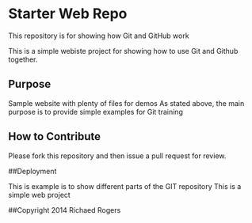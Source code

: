 # Starter Web Repo

This repository is for showing how Git and GitHub work

This is a simple webiste project for showing how
to use Git and Github together.
## Purpose

Sample website with plenty of files for demos
As stated above, the main purpose is to 
provide simple examples for Git training

## How to Contribute
Please fork this repository and then issue a pull request for review.

##Deployment

This is example is to show different parts of the GIT repository 
This is a simple web project


##Copyright
2014 Richaed Rogers